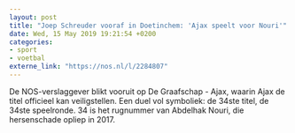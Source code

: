 ```yaml
---
layout: post
title: "Joep Schreuder vooraf in Doetinchem: 'Ajax speelt voor Nouri'"
date: Wed, 15 May 2019 19:21:54 +0200
categories: 
- sport 
- voetbal 
externe_link: "https://nos.nl/l/2284807"
---
```


De NOS-verslaggever blikt vooruit op De Graafschap - Ajax, waarin Ajax de titel officieel kan veiligstellen. Een duel vol symboliek: de 34ste titel, de 34ste speelronde. 34 is het rugnummer van Abdelhak Nouri, die hersenschade opliep in 2017.
